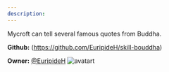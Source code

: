```yaml
---
description: 
---
```

Mycroft can tell several famous quotes from Buddha.

**Github:** (https://github.com/EuripideH/skill-bouddha)

**Owner:** [@EuripideH](https://github.com/EuripideH) ![avatart](https://avatars3.githubusercontent.com/u/37226170?v=4)

